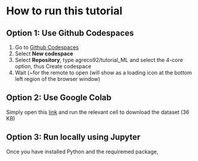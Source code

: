 # How to run this tutorial

## Option 1: Use Github Codespaces

1. Go to [Github Codespaces](https://github.com/codespaces "link")
2. Select **New codespace**
3. Select **Repository**, type agreco92/tutorial_ML and select the 4-core option, thus Create codespace
4. Wait (~for the remote to open (will show as a loading icon at the bottom left region of the browser window)

## Option 2: Use Google Colab

Simply open this [link](https://colab.research.google.com/github/agreco92/tutorial_ML/blob/main/heart_failure_analysis_full_2024.ipynb) and run the relevant cell to download the dataset (36 KB)

## Option 3: Run locally using Jupyter

Once you have installed Python and the requiremed package,
